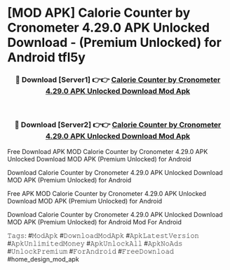 # [MOD APK] Calorie Counter by Cronometer 4.29.0 APK Unlocked Download - (Premium Unlocked) for Android tfl5y



<div align="center">
<h3>🔴 Download [Server1] 👉👉 <a href="https://momento.my/?title=Calorie_Counter_by_Cronometer_4.29.0_APK_Unlocked_Download">Calorie Counter by Cronometer 4.29.0 APK Unlocked Download Mod Apk</a></h3><br>

<h3>🔴 Download [Server2] 👉👉 <a href="https://momento.my/?title=Calorie_Counter_by_Cronometer_4.29.0_APK_Unlocked_Download">Calorie Counter by Cronometer 4.29.0 APK Unlocked Download Mod Apk</a></h3>
</div>



Free Download APK MOD Calorie Counter by Cronometer 4.29.0 APK Unlocked Download MOD APK (Premium Unlocked) for Android

Download Calorie Counter by Cronometer 4.29.0 APK Unlocked Download MOD APK (Premium Unlocked) for Android

Free APK MOD Calorie Counter by Cronometer 4.29.0 APK Unlocked Download MOD APK (Premium Unlocked) for Android

Download Calorie Counter by Cronometer 4.29.0 APK Unlocked Download MOD APK (Premium Unlocked) for Android Mod For Android

𝚃𝚊𝚐𝚜: #𝙼𝚘𝚍𝙰𝚙𝚔 #𝙳𝚘𝚠𝚗𝚕𝚘𝚊𝚍𝙼𝚘𝚍𝙰𝚙𝚔 #𝙰𝚙𝚔𝙻𝚊𝚝𝚎𝚜𝚝𝚅𝚎𝚛𝚜𝚒𝚘𝚗 #𝙰𝚙𝚔𝚄𝚗𝚕𝚒𝚖𝚒𝚝𝚎𝚍𝙼𝚘𝚗𝚎𝚢 #𝙰𝚙𝚔𝚄𝚗𝚕𝚘𝚌𝚔𝙰𝚕𝚕 #𝙰𝚙𝚔𝙽𝚘𝙰𝚍𝚜 #𝚄𝚗𝚕𝚘𝚌𝚔𝙿𝚛𝚎𝚖𝚒𝚞𝚖 #𝙵𝚘𝚛𝙰𝚗𝚍𝚛𝚘𝚒𝚍 #𝙵𝚛𝚎𝚎𝙳𝚘𝚠𝚗𝚕𝚘𝚊𝚍 #home_design_mod_apk
